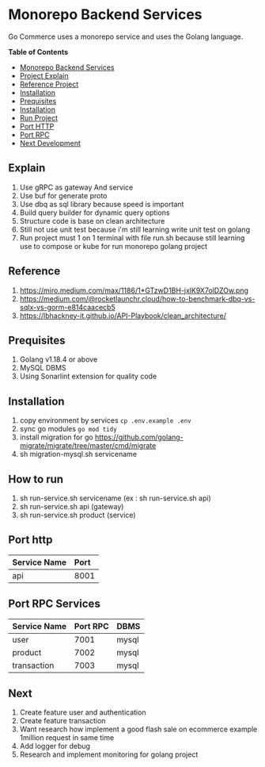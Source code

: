 # Monorepo Backend Services
Go Commerce uses a monorepo service and uses the Golang language.

**Table of Contents**

- [Monorepo Backend Services](#monorepo-backend-services)
- [Project Explain](#explain)
- [Reference Project](#reference)
- [Installation](#installation)
- [Prequisites](#prequisites)
- [Installation](#installation)
- [Run Project](#how-to-run)
- [Port HTTP](#port-http)
- [Port RPC](#port-rpc-services)
- [Next Development](#next)

## Explain
1. Use gRPC as gateway And service
2. Use buf for generate proto
3. Use dbq as sql library because speed is important
4. Build query builder for dynamic query options
5. Structure code is base on clean architecture
6. Still not use unit test because i'm still learning write unit test on golang
7. Run project must 1 on 1 terminal with file run.sh because still learning use to compose or kube for run monorepo golang project

## Reference
1. https://miro.medium.com/max/1186/1*GTzwD1BH-jxlK9X7olDZOw.png
2. https://medium.com/@rocketlaunchr.cloud/how-to-benchmark-dbq-vs-sqlx-vs-gorm-e814caacecb5
3. https://lbhackney-it.github.io/API-Playbook/clean_architecture/

## Prequisites
1. Golang v1.18.4 or above
2. MySQL DBMS
3. Using Sonarlint extension for quality code

## Installation

1. copy environment by services `cp .env.example .env`
2. sync go modules `go mod tidy`
3. install migration for go https://github.com/golang-migrate/migrate/tree/master/cmd/migrate
4. sh migration-mysql.sh servicename


## How to run
1. sh run-service.sh servicename (ex : sh run-service.sh api)
2. sh run-service.sh api (gateway)
3. sh run-service.sh product (service)

## Port http
| Service Name | Port     |
| :----------- | :------- |
| api          | 8001     |

## Port RPC Services

| Service Name | Port RPC | DBMS       |
| :----------- | :------- | :--------- |
| user         | 7001     | mysql      |
| product      | 7002     | mysql      |
| transaction  | 7003     | mysql      |

## Next
1. Create feature user and authentication
2. Create feature transaction
3. Want research how implement a good flash sale on ecommerce example 1million request in same time
4. Add logger for debug
5. Research and implement monitoring for golang project